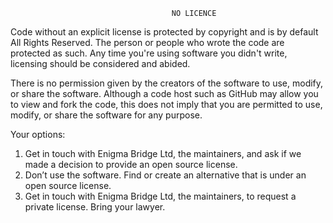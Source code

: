 

                                        NO LICENCE
                                             
Code without an explicit license is protected by copyright and is by default All Rights Reserved. 
The person or people who wrote the code are protected as such. Any time you're using software 
you didn't write, licensing should be considered and abided.

There is no permission given by the creators of the software to use, modify, or share the software. 
Although a code host such as GitHub may allow you to view and fork the code, this does not imply 
that you are permitted to use, modify, or share the software for any purpose.

Your options:
1. Get in touch with Enigma Bridge Ltd, the maintainers, and ask if we made a decision to provide
   an open source license.
2. Don’t use the software. Find or create an alternative that is under an open source license.
3. Get in touch with Enigma Bridge Ltd, the maintainers, to request a private license. Bring your 
   lawyer.


